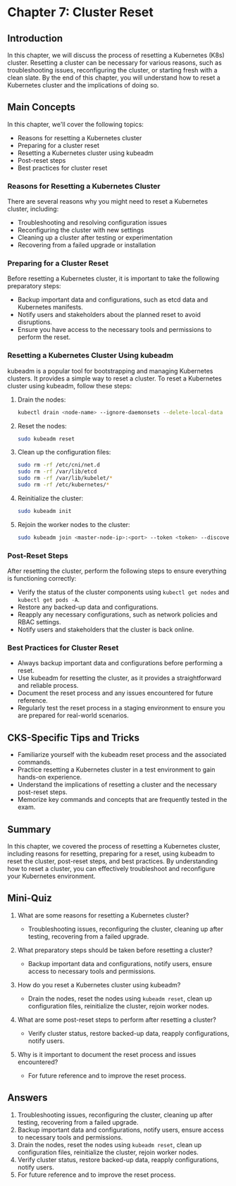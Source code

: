 # Chapter 7: Cluster Reset

## Introduction

In this chapter, we will discuss the process of resetting a Kubernetes (K8s) cluster. Resetting a cluster can be necessary for various reasons, such as troubleshooting issues, reconfiguring the cluster, or starting fresh with a clean slate. By the end of this chapter, you will understand how to reset a Kubernetes cluster and the implications of doing so.

## Main Concepts

In this chapter, we'll cover the following topics:
- Reasons for resetting a Kubernetes cluster
- Preparing for a cluster reset
- Resetting a Kubernetes cluster using kubeadm
- Post-reset steps
- Best practices for cluster reset

### Reasons for Resetting a Kubernetes Cluster

There are several reasons why you might need to reset a Kubernetes cluster, including:
- Troubleshooting and resolving configuration issues
- Reconfiguring the cluster with new settings
- Cleaning up a cluster after testing or experimentation
- Recovering from a failed upgrade or installation

### Preparing for a Cluster Reset

Before resetting a Kubernetes cluster, it is important to take the following preparatory steps:
- Backup important data and configurations, such as etcd data and Kubernetes manifests.
- Notify users and stakeholders about the planned reset to avoid disruptions.
- Ensure you have access to the necessary tools and permissions to perform the reset.

### Resetting a Kubernetes Cluster Using kubeadm

kubeadm is a popular tool for bootstrapping and managing Kubernetes clusters. It provides a simple way to reset a cluster. To reset a Kubernetes cluster using kubeadm, follow these steps:

1. Drain the nodes:
   ```sh
   kubectl drain <node-name> --ignore-daemonsets --delete-local-data
   ```

2. Reset the nodes:
   ```sh
   sudo kubeadm reset
   ```

3. Clean up the configuration files:
   ```sh
   sudo rm -rf /etc/cni/net.d
   sudo rm -rf /var/lib/etcd
   sudo rm -rf /var/lib/kubelet/*
   sudo rm -rf /etc/kubernetes/*
   ```

4. Reinitialize the cluster:
   ```sh
   sudo kubeadm init
   ```

5. Rejoin the worker nodes to the cluster:
   ```sh
   sudo kubeadm join <master-node-ip>:<port> --token <token> --discovery-token-ca-cert-hash sha256:<hash>
   ```

### Post-Reset Steps

After resetting the cluster, perform the following steps to ensure everything is functioning correctly:
- Verify the status of the cluster components using `kubectl get nodes` and `kubectl get pods -A`.
- Restore any backed-up data and configurations.
- Reapply any necessary configurations, such as network policies and RBAC settings.
- Notify users and stakeholders that the cluster is back online.

### Best Practices for Cluster Reset

- Always backup important data and configurations before performing a reset.
- Use kubeadm for resetting the cluster, as it provides a straightforward and reliable process.
- Document the reset process and any issues encountered for future reference.
- Regularly test the reset process in a staging environment to ensure you are prepared for real-world scenarios.

## CKS-Specific Tips and Tricks

- Familiarize yourself with the kubeadm reset process and the associated commands.
- Practice resetting a Kubernetes cluster in a test environment to gain hands-on experience.
- Understand the implications of resetting a cluster and the necessary post-reset steps.
- Memorize key commands and concepts that are frequently tested in the exam.

## Summary

In this chapter, we covered the process of resetting a Kubernetes cluster, including reasons for resetting, preparing for a reset, using kubeadm to reset the cluster, post-reset steps, and best practices. By understanding how to reset a cluster, you can effectively troubleshoot and reconfigure your Kubernetes environment.

## Mini-Quiz

1. What are some reasons for resetting a Kubernetes cluster?
   - Troubleshooting issues, reconfiguring the cluster, cleaning up after testing, recovering from a failed upgrade.

2. What preparatory steps should be taken before resetting a cluster?
   - Backup important data and configurations, notify users, ensure access to necessary tools and permissions.

3. How do you reset a Kubernetes cluster using kubeadm?
   - Drain the nodes, reset the nodes using `kubeadm reset`, clean up configuration files, reinitialize the cluster, rejoin worker nodes.

4. What are some post-reset steps to perform after resetting a cluster?
   - Verify cluster status, restore backed-up data, reapply configurations, notify users.

5. Why is it important to document the reset process and issues encountered?
   - For future reference and to improve the reset process.

## Answers

1. Troubleshooting issues, reconfiguring the cluster, cleaning up after testing, recovering from a failed upgrade.
2. Backup important data and configurations, notify users, ensure access to necessary tools and permissions.
3. Drain the nodes, reset the nodes using `kubeadm reset`, clean up configuration files, reinitialize the cluster, rejoin worker nodes.
4. Verify cluster status, restore backed-up data, reapply configurations, notify users.
5. For future reference and to improve the reset process.

